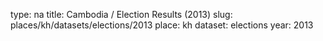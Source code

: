 type: na
title: Cambodia / Election Results (2013)
slug: places/kh/datasets/elections/2013
place: kh
dataset: elections
year: 2013
